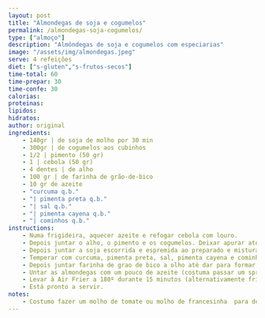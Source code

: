 ```yaml
---
layout: post
title: "Almondegas de soja e cogumelos"
permalink: /almondegas-soja-cogumelos/
type: ["almoço"]
description: "Almôndegas de soja e cogumelos com especiarias"
image: "/assets/img/almondegas.jpeg"
serve: 4 refeições
diet: ["s-gluten","s-frutos-secos"]
time-total: 60
time-prepar: 30
time-confe: 30
calorias:
proteinas:
lipidos:
hidratos:
author: original
ingredients:
    - 140gr | de soja de molho por 30 min
    - 300gr | de cogumelos aos cubinhos
    - 1/2 | pimento (50 gr) 
    - 1 | cebola (50 gr)
    - 4 dentes | de alho
    - 100 gr | de farinha de grão-de-bico
    - 10 gr de azeite
    - "curcuma q.b."
    - "| pimenta preta q.b."
    - "| sal q.b."   
    - "| pimenta cayena q.b."
    - "| cominhos q.b."
instructions:
    - Numa frigideira, aquecer azeite e refogar cebola com louro.
    - Depois juntar o alho, o pimento e os cogumelos. Deixar apurar até os cogumelos nao terem agua. Juntar um pouco de sal. Meter este preparado numa taça.
    - Depois juntar a soja escorrida e espremida ao preparado e misturar tudo com as maos.
    - Temperar com curcuma, pimenta preta, sal, pimenta cayena e cominhos e misturar tudo.
    - Depois juntar farinha de grao de bico a olho até dar para formar bolas.
    - Untar as almondegas com um pouco de azeite (costuma passar um spray de azeite).
    - Levar à Air Frier a 180º durante 15 minutos (alternativamente fritar em um pouco de azeite na frigideira)
    - Está pronto a servir.
notes:
    - Costumo fazer um molho de tomate ou molho de francesinha  para depois meter as almondegas. Acompanho sempre com esparguete.
---
```




